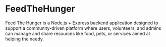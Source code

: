# FeedTheHunger
Feed The Hunger is a Node.js + Express backend application designed to support a community-driven platform where users, volunteers, and admins can manage and share resources like food, pets, or services aimed at helping the needy.
